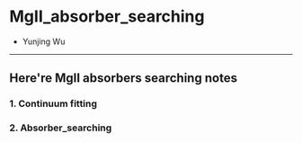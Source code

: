 # MgII_absorber_searching

* Yunjing Wu

----

## Here're MgII absorbers searching notes

### 1. Continuum fitting

### 2. Absorber_searching
